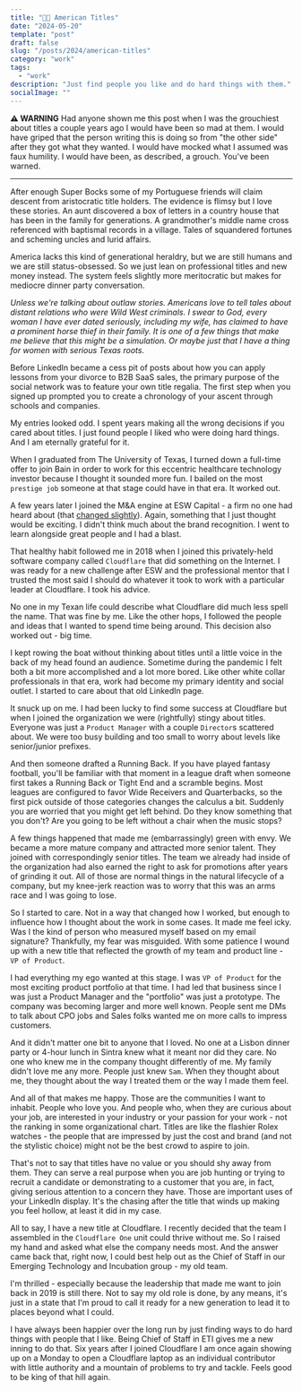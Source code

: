 ```yaml
---
title: "👑🏢 American Titles"
date: "2024-05-20"
template: "post"
draft: false
slug: "/posts/2024/american-titles"
category: "work"
tags:
  - "work"
description: "Just find people you like and do hard things with them."
socialImage: ""
---
```


**⚠️ WARNING**
Had anyone shown me this post when I was the grouchiest about titles a couple years ago I would have been so mad at them. I would have griped that the person writing this is doing so from "the other side" after they got what they wanted. I would have mocked what I assumed was faux humility. I would have been, as described, a grouch. You've been warned.

---

After enough Super Bocks some of my Portuguese friends will claim descent from aristocratic title holders. The evidence is flimsy but I love these stories. An aunt discovered a box of letters in a country house that has been in the family for generations. A grandmother's middle name cross referenced with baptismal records in a village. Tales of squandered fortunes and scheming uncles and lurid affairs.

America lacks this kind of generational heraldry, but we are still humans and we are still status-obsessed. So we just lean on professional titles and new money instead. The system feels slightly more meritocratic but makes for mediocre dinner party conversation.

_Unless we're talking about outlaw stories. Americans love to tell tales about distant relations who were Wild West criminals. I swear to God, every woman I have ever dated seriously, including my wife, has claimed to have a prominent horse thief in their family. It is one of a few things that make me believe that this might be a simulation. Or maybe just that I have a thing for women with serious Texas roots._

Before LinkedIn became a cess pit of posts about how you can apply lessons from your divorce to B2B SaaS sales, the primary purpose of the social network was to feature your own title regalia. The first step when you signed up prompted you to create a chronology of your ascent through schools and companies.

My entries looked odd. I spent years making all the wrong decisions if you cared about titles. I just found people I liked who were doing hard things. And I am eternally grateful for it.

When I graduated from The University of Texas, I turned down a full-time offer to join Bain in order to work for this eccentric healthcare technology investor because I thought it sounded more fun. I bailed on the most `prestige job` someone at that stage could have in that era. It worked out.

A few years later I joined the M&A engine at ESW Capital - a firm no one had heard about (that [changed slightly](https://www.forbes.com/sites/nathanvardi/2021/04/27/inside-a-remote-work-billionaires-new-plan-to-turn-his-white-collar-workers-into-algorithms/)). Again, something that I just thought would be exciting. I didn't think much about the brand recognition. I went to learn alongside great people and I had a blast.

That healthy habit followed me in 2018 when I joined this privately-held software company called `Cloudflare` that did something on the Internet. I was ready for a new challenge after ESW and the professional mentor that I trusted the most said I should do whatever it took to work with a particular leader at Cloudflare. I took his advice.

No one in my Texan life could describe what Cloudflare did much less spell the name. That was fine by me. Like the other hops, I followed the people and ideas that I wanted to spend time being around. This decision also worked out - big time.

I kept rowing the boat without thinking about titles until a little voice in the back of my head found an audience. Sometime during the pandemic I felt both a bit more accomplished and a lot more bored. Like other white collar professionals in that era, work had become my primary identity and social outlet. I started to care about that old LinkedIn page.

It snuck up on me. I had been lucky to find some success at Cloudflare but when I joined the organization we were (rightfully) stingy about titles. Everyone was just a `Product Manager` with a couple `Director`s scattered about. We were too busy building and too small to worry about levels like senior/junior prefixes.

And then someone drafted a Running Back. If you have played fantasy football, you'll be familiar with that moment in a league draft when someone first takes a Running Back or Tight End and a scramble begins. Most leagues are configured to favor Wide Receivers and Quarterbacks, so the first pick outside of those categories changes the calculus a bit. Suddenly you are worried that you might get left behind. Do they know something that you don't? Are you going to be left without a chair when the music stops?

A few things happened that made me (embarrassingly) green with envy. We became a more mature company and attracted more senior talent. They joined with correspondingly senior titles. The team we already had inside of the organization had also earned the right to ask for promotions after years of grinding it out. All of those are normal things in the natural lifecycle of a company, but my knee-jerk reaction was to worry that this was an arms race and I was going to lose.

So I started to care. Not in a way that changed how I worked, but enough to influence how I thought about the work in some cases. It made me feel icky. Was I the kind of person who measured myself based on my email signature? Thankfully, my fear was misguided. With some patience I wound up with a new title that reflected the growth of my team and product line - `VP of Product`.

I had everything my ego wanted at this stage. I was `VP of Product` for the most exciting product portfolio at that time. I had led that business since I was just a Product Manager and the "portfolio" was just a prototype. The company was becoming larger and more well known. People sent me DMs to talk about CPO jobs and Sales folks wanted me on more calls to impress customers.

And it didn't matter one bit to anyone that I loved. No one at a Lisbon dinner party or 4-hour lunch in Sintra knew what it meant nor did they care. No one who knew me in the company thought differently of me. My family didn't love me any more. People just knew `Sam`. When they thought about me, they thought about the way I treated them or the way I made them feel.

And all of that makes me happy. Those are the communities I want to inhabit. People who love you. And people who, when they are curious about your job, are interested in your industry or your passion for your work - not the ranking in some  organizational chart. Titles are like the flashier Rolex watches - the people that are impressed by just the cost and brand (and not the stylistic choice) might not be the best crowd to aspire to join.

That's not to say that titles have no value or you should shy away from them. They can serve a real purpose when you are job hunting or trying to recruit a candidate or demonstrating to a customer that you are, in fact, giving serious attention to a concern they have. Those are important uses of your LinkedIn display. It's the chasing after the title that winds up making you feel hollow, at least it did in my case.

All to say, I have a new title at Cloudflare. I recently decided that the team I assembled in the `Cloudflare One` unit could thrive without me. So I raised my hand and asked what else the company needs most. And the answer came back that, right now, I could best help out as the Chief of Staff in our Emerging Technology and Incubation group - my old team.

I'm thrilled - especially because the leadership that made me want to join back in 2019 is still there. Not to say my old role is done, by any means, it's just in a state that I'm proud to call it ready for a new generation to lead it to places beyond what I could.

I have always been happier over the long run by just finding ways to do hard things with people that I like. Being Chief of Staff in ETI gives me a new inning to do that. Six years after I joined Cloudflare I am once again showing up on a Monday to open a Cloudflare laptop as an individual contributor with little authority and a mountain of problems to try and tackle. Feels good to be king of that hill again.

